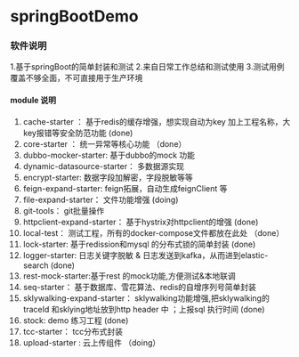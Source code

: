 # springBootDemo

### 软件说明

1.基于springBoot的简单封装和测试
2.来自日常工作总结和测试使用
3.测试用例覆盖不够全面，不可直接用于生产环境

#### module 说明

1. cache-starter ： 基于redis的缓存增强，想实现自动为key 加上工程名称，大key报错等安全防范功能 (done)
2. core-starter ： 统一异常等核心功能 （done）
3. dubbo-mocker-starter:  基于dubbo的mock 功能
4. dynamic-datasource-starter： 多数据源实现
5. encrypt-starter: 数据字段加解密，字段脱敏等等
6. feign-expand-starter:  feign拓展，自动生成feignClient 等
7. file-expand-starter： 文件功能增强 (doing)
8. git-tools： git批量操作
9. httpclient-expand-starter： 基于hystrix对httpclient的增强  (done)
10. local-test： 测试工程，所有的docker-compose文件都放在此处 （done）
11. lock-starter: 基于redission和mysql 的分布式锁的简单封装  (done)
12. logger-starter: 日志关键字脱敏 &  日志发送到kafka，从而进到elastic-search  (done)
13. rest-mock-starter:基于rest 的mock功能,方便测试&本地联调
14. seq-starter： 基于数据库、雪花算法、redis的自增序列号简单封装
15. sklywalking-expand-starter： sklywalking功能增强,把sklywalking的traceId 和sklying地址放到http header 中 ；上报sql 执行时间  (done)
16. stock: demo 练习工程  (done)
17. tcc-starter： tcc分布式封装
18. upload-starter : 云上传组件 （doing）



